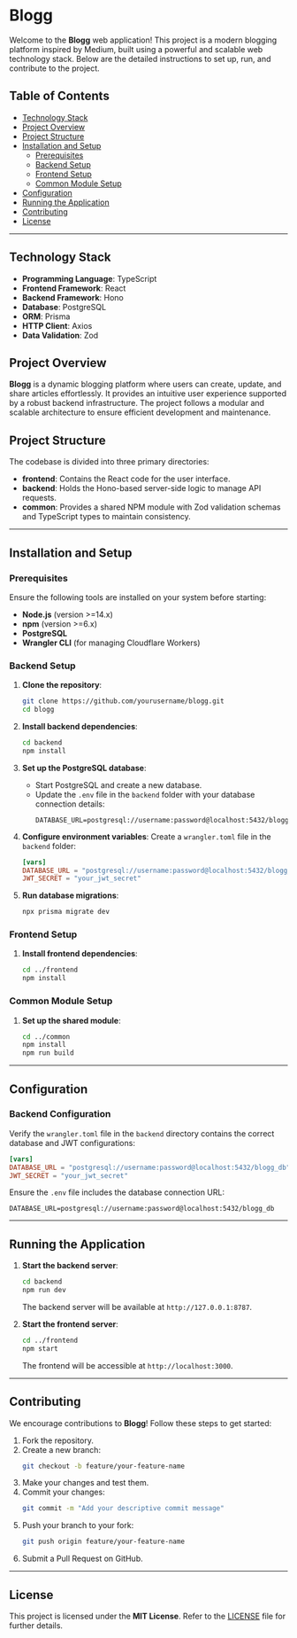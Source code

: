 # Blogg

Welcome to the **Blogg** web application! This project is a modern blogging platform inspired by Medium, built using a powerful and scalable web technology stack. Below are the detailed instructions to set up, run, and contribute to the project.

## Table of Contents

- [Technology Stack](#technology-stack)
- [Project Overview](#project-overview)
- [Project Structure](#project-structure)
- [Installation and Setup](#installation-and-setup)
  - [Prerequisites](#prerequisites)
  - [Backend Setup](#backend-setup)
  - [Frontend Setup](#frontend-setup)
  - [Common Module Setup](#common-module-setup)
- [Configuration](#configuration)
- [Running the Application](#running-the-application)
- [Contributing](#contributing)
- [License](#license)

---

## Technology Stack

- **Programming Language**: TypeScript
- **Frontend Framework**: React
- **Backend Framework**: Hono
- **Database**: PostgreSQL
- **ORM**: Prisma
- **HTTP Client**: Axios
- **Data Validation**: Zod

## Project Overview

**Blogg** is a dynamic blogging platform where users can create, update, and share articles effortlessly. It provides an intuitive user experience supported by a robust backend infrastructure. The project follows a modular and scalable architecture to ensure efficient development and maintenance.

## Project Structure

The codebase is divided into three primary directories:

- **frontend**: Contains the React code for the user interface.
- **backend**: Holds the Hono-based server-side logic to manage API requests.
- **common**: Provides a shared NPM module with Zod validation schemas and TypeScript types to maintain consistency.

---

## Installation and Setup

### Prerequisites

Ensure the following tools are installed on your system before starting:

- **Node.js** (version >=14.x)
- **npm** (version >=6.x)
- **PostgreSQL**
- **Wrangler CLI** (for managing Cloudflare Workers)

### Backend Setup

1. **Clone the repository**:
   ```bash
   git clone https://github.com/yourusername/blogg.git
   cd blogg
   ```

2. **Install backend dependencies**:
   ```bash
   cd backend
   npm install
   ```

3. **Set up the PostgreSQL database**:
   - Start PostgreSQL and create a new database.
   - Update the `.env` file in the `backend` folder with your database connection details:
     ```env
     DATABASE_URL=postgresql://username:password@localhost:5432/blogg_db
     ```

4. **Configure environment variables**:
   Create a `wrangler.toml` file in the `backend` folder:
   ```toml
   [vars]
   DATABASE_URL = "postgresql://username:password@localhost:5432/blogg_db"
   JWT_SECRET = "your_jwt_secret"
   ```

5. **Run database migrations**:
   ```bash
   npx prisma migrate dev
   ```

### Frontend Setup

1. **Install frontend dependencies**:
   ```bash
   cd ../frontend
   npm install
   ```

### Common Module Setup

1. **Set up the shared module**:
   ```bash
   cd ../common
   npm install
   npm run build
   ```

---

## Configuration

### Backend Configuration

Verify the `wrangler.toml` file in the `backend` directory contains the correct database and JWT configurations:

```toml
[vars]
DATABASE_URL = "postgresql://username:password@localhost:5432/blogg_db"
JWT_SECRET = "your_jwt_secret"
```

Ensure the `.env` file includes the database connection URL:

```env
DATABASE_URL=postgresql://username:password@localhost:5432/blogg_db
```

---

## Running the Application

1. **Start the backend server**:
   ```bash
   cd backend
   npm run dev
   ```
   The backend server will be available at `http://127.0.0.1:8787`.

2. **Start the frontend server**:
   ```bash
   cd ../frontend
   npm start
   ```
   The frontend will be accessible at `http://localhost:3000`.

---

## Contributing

We encourage contributions to **Blogg**! Follow these steps to get started:

1. Fork the repository.
2. Create a new branch:
   ```bash
   git checkout -b feature/your-feature-name
   ```
3. Make your changes and test them.
4. Commit your changes:
   ```bash
   git commit -m "Add your descriptive commit message"
   ```
5. Push your branch to your fork:
   ```bash
   git push origin feature/your-feature-name
   ```
6. Submit a Pull Request on GitHub.

---

## License

This project is licensed under the **MIT License**. Refer to the [LICENSE](LICENSE) file for further details.

